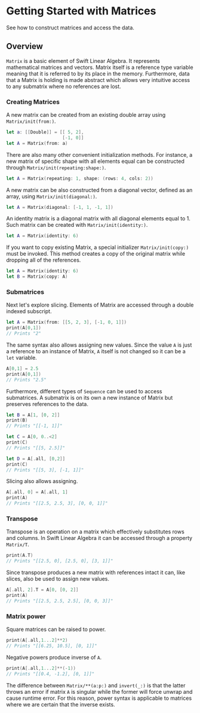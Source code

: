 # Getting Started with Matrices

See how to construct matrices and access the data.

## Overview

``Matrix`` is a basic element of Swift Linear Algebra. It represents mathematical matrices and vectors. Matrix itself is a reference type variable meaning that it is referred to by its place in the memory. Furthermore, data that a Matrix is holding is made abstract which allows very intuitive access to any submatrix where no references are lost. 

### Creating Matrices

A new matrix can be created from an existing double array using ``Matrix/init(from:)``.
```swift
let a: [[Double]] = [[ 5, 2],
                     [-1, 0]]
let A = Matrix(from: a)
```
There are also many other convenient initialization methods. For instance, a new matrix of specific shape with all elements equal can be constructed through ``Matrix/init(repeating:shape:)``.
```swift
let A = Matrix(repeating: 1, shape: (rows: 4, cols: 2))
```
A new matrix can be also constructed from a diagonal vector, defined as an array, using ``Matrix/init(diagonal:)``.
```swift
let A = Matrix(diagonal: [-1, 1, -1, 1])
```
An identity matrix is a diagonal matrix with all diagonal elements equal to 1. Such matrix can be created with ``Matrix/init(identity:)``. 
```swift
let A = Matrix(identity: 6)
```
If you want to copy existing Matrix, a special initializer ``Matrix/init(copy:)`` must be invoked. This method creates a copy of the original matrix while dropping all of the references.
```swift
let A = Matrix(identity: 6)
let B = Matrix(copy: A)
```

### Submatrices

Next let's explore slicing. Elements of Matrix are accessed through a double indexed subscript.
```swift
let A = Matrix(from: [[5, 2, 3], [-1, 0, 1]])
print(A[0,1])
// Prints "2"
```
The same syntax also allows assigning new values. Since the value `A` is just a reference to an instance of Matrix, `A` itself is not changed so it can be a `let` variable.
```swift
A[0,1] = 2.5
print(A[0,1])
// Prints "2.5"
```
Furthermore, different types of `Sequence` can be used to access submatrices. A submatrix is on its own a new instance of Matrix but preserves references to the data.
```swift
let B = A[1, [0, 2]]
print(B)
// Prints "[[-1, 1]]"

let C = A[0, 0..<2]
print(C)
// Prints "[[5, 2.5]]"

let D = A[.all, [0,2]]
print(C)
// Prints "[[5, 3], [-1, 1]]"
```
Slicing also allows assigning.
```swift
A[.all, 0] = A[.all, 1]
print(A)
// Prints "[[2.5, 2.5, 3], [0, 0, 1]]"
```

### Transpose

Transpose is an operation on a matrix which effectively substitutes rows and columns. In Swift Linear Algebra it can be accessed through a property ``Matrix/T``.
```swift
print(A.T)
// Prints "[[2.5, 0], [2.5, 0], [3, 1]]"
```
Since transpose produces a new matrix with references intact it can, like slices, also be used to assign new values.
```swift
A[.all, 2].T = A[0, [0, 2]]
print(A)
// Prints "[[2.5, 2.5, 2.5], [0, 0, 3]]"
```

### Matrix power

Square matrices can be raised to power.
```swift
print(A[.all,1...2]**2)
// Prints "[[6.25, 10.5], [0, 1]]"
```
Negative powers produce inverse of `A`.
```swift
print(A[.all,1...2]**(-1))
// Prints "[[0.4, -1.2], [0, 1]]"
```
The difference between ``Matrix/**(a:p:)`` and ``invert(_:)`` is that the latter throws an error if matrix `A` is singular while the former will force unwrap and cause runtime error. For this reason, power syntax is applicable to matrices where we are certain that the inverse exists.
